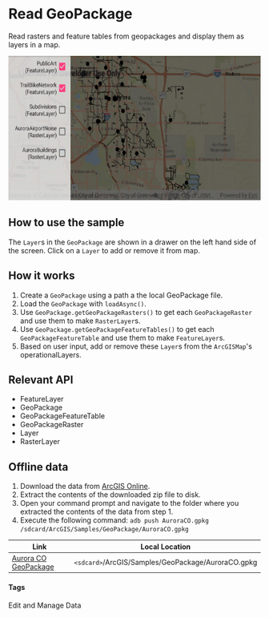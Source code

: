 # Read GeoPackage
Read rasters and feature tables from geopackages and display them as layers in a map.

![Read GeoPackage App](read-geopackage.png)

## How to use the sample
The `Layer`s in the `GeoPackage` are shown in a drawer on the left hand side of the screen. Click on a `Layer` to add or remove it from map.

## How it works
1. Create a `GeoPackage` using a path a the local GeoPackage file.
1. Load the `GeoPackage` with `loadAsync()`.
1. Use `GeoPackage.getGeoPackageRasters()` to get each `GeoPackageRaster` and use them to make `RasterLayer`s.
1. Use `GeoPackage.getGeoPackageFeatureTables()` to get each `GeoPackageFeatureTable` and use them to make `FeatureLayer`s.
1. Based on user input, add or remove these `Layer`s from the `ArcGISMap`'s operationalLayers.

## Relevant API
* FeatureLayer
* GeoPackage
* GeoPackageFeatureTable
* GeoPackageRaster
* Layer
* RasterLayer

## Offline data
1. Download the data from [ArcGIS Online](https://www.arcgis.com/home/item.html?id=68ec42517cdd439e81b036210483e8e7).
1. Extract the contents of the downloaded zip file to disk.
1. Open your command prompt and navigate to the folder where you extracted the contents of the data from step 1.
1. Execute the following command: `adb push AuroraCO.gpkg /sdcard/ArcGIS/Samples/GeoPackage/AuroraCO.gpkg`

Link | Local Location
---------|-------|
|[Aurora CO GeoPackage](https://www.arcgis.com/home/item.html?id=68ec42517cdd439e81b036210483e8e7)| `<sdcard>`/ArcGIS/Samples/GeoPackage/AuroraCO.gpkg|
	
#### Tags
Edit and Manage Data

